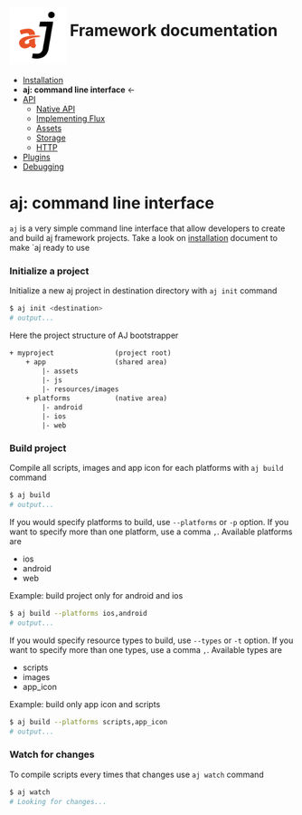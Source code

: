 # <img src="https://raw.githubusercontent.com/bfortunato/aj-framework/master/doc/images/aj.png" height="100" align="middle" /> Framework documentation

- [Installation](https://github.com/bfortunato/aj-framework/blob/master/doc/installation.md)
- **aj: command line interface** <-
- [API](https://github.com/bfortunato/aj-framework/blob/master/doc/api.md)
    - [Native API](https://github.com/bfortunato/aj-framework/blob/master/doc/api_native.md)
    - [Implementing Flux](https://github.com/bfortunato/aj-framework/blob/master/doc/api_flux.md)
    - [Assets](https://github.com/bfortunato/aj-framework/blob/master/doc/api_assets.md)
    - [Storage](https://github.com/bfortunato/aj-framework/blob/master/doc/api_storage.md)
    - [HTTP](https://github.com/bfortunato/aj-framework/blob/master/doc/api_http.md)
- [Plugins](https://github.com/bfortunato/aj-framework/blob/master/doc/plugins.md)
- [Debugging](https://github.com/bfortunato/aj-framework/blob/master/doc/debugging.md)
    
# aj: command line interface

`aj` is a very simple command line interface that allow developers to create and build aj framework projects.
Take a look on [installation](https://github.com/bfortunato/aj-framework/blob/master/doc/installation.md) document to make `aj ready to use

### Initialize a project
Initialize a new aj project in destination directory with `aj init` command
```bash
$ aj init <destination>
# output...
```

Here the project structure of AJ bootstrapper

```
+ myproject               (project root)
    + app                 (shared area)
        |- assets
        |- js
        |- resources/images
    + platforms           (native area)
        |- android
        |- ios
        |- web
```


### Build project
Compile all scripts, images and app icon for each platforms with `aj build` command
```bash
$ aj build
# output...
```

If you would specify platforms to build, use `--platforms` or `-p` option. If you want to specify more than one platform, use a comma `,`.
Available platforms are
- ios
- android
- web

Example: build project only for android and ios
```bash
$ aj build --platforms ios,android 
# output...
```

If you would specify resource types to build, use `--types` or `-t` option. If you want to specify more than one types, use a comma `,`.
Available types are
- scripts
- images
- app_icon

Example: build only app icon and scripts
```bash
$ aj build --platforms scripts,app_icon
# output...
```

### Watch for changes
To compile scripts every times that changes use `aj watch` command
```bash
$ aj watch
# Looking for changes...
```